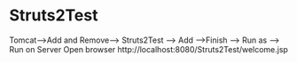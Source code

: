 # Struts2Test
Tomcat-->Add and Remove--> Struts2Test --> Add -->Finish --> Run as --> Run on Server 
Open browser 
http://localhost:8080/Struts2Test/welcome.jsp

